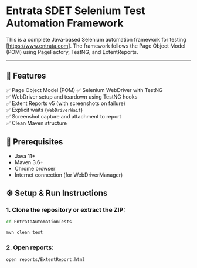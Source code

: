 # Entrata SDET Selenium Test Automation Framework

This is a complete Java-based Selenium automation framework for testing [https://www.entrata.com].
The framework follows the Page Object Model (POM) using PageFactory, TestNG, and ExtentReports.

---

## 🚀 Features

✅ Page Object Model (POM)
✅ Selenium WebDriver with TestNG  
✅ WebDriver setup and teardown using TestNG hooks  
✅ Extent Reports v5 (with screenshots on failure)  
✅ Explicit waits (`WebDriverWait`)  
✅ Screenshot capture and attachment to report  
✅ Clean Maven structure

## 🔧 Prerequisites

- Java 11+
- Maven 3.6+
- Chrome browser
- Internet connection (for WebDriverManager)


## ⚙️ Setup & Run Instructions

### 1. Clone the repository or extract the ZIP:

```bash
cd EntrataAutomationTests

mvn clean test
```
### 2. Open reports:
```
open reports/ExtentReport.html


